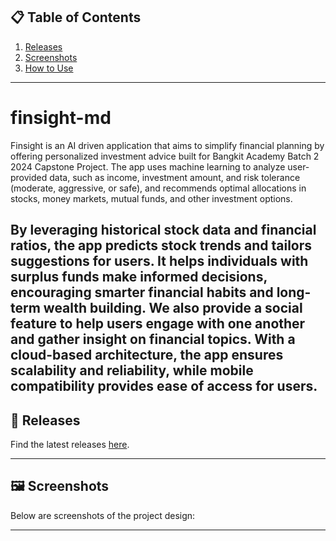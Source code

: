 ## 📋 Table of Contents
1. [Releases](#releases)
2. [Screenshots](#screenshots)
3. [How to Use](#how-to-use)

---

# finsight-md
Finsight is an AI driven application that aims to simplify financial planning by offering personalized investment advice built for Bangkit Academy Batch 2 2024 Capstone Project. The app uses machine learning to analyze user-provided data, such as income, investment amount, and risk tolerance (moderate, aggressive, or safe), and recommends optimal allocations in stocks, money markets, mutual funds, and other investment options.

By leveraging historical stock data and financial ratios, the app predicts stock trends and tailors suggestions for users. It helps individuals with surplus funds make informed decisions, encouraging smarter financial habits and long-term wealth building. We also provide a social feature to help users engage with one another and gather insight on financial topics. With a cloud-based architecture, the app ensures scalability and reliability, while mobile compatibility provides ease of access for users.
---


## 🚀 Releases

Find the latest releases [here](https://github.com/Cimedd/finsight-md/releases/tag/Finsight).

---

## 🖼 Screenshots

Below are screenshots of the project design:




---
